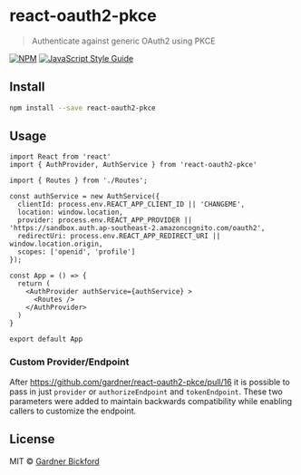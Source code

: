 # react-oauth2-pkce

> Authenticate against generic OAuth2 using PKCE

[![NPM](https://img.shields.io/npm/v/react-oauth2-pkce.svg)](https://www.npmjs.com/package/react-oauth2-pkce) [![JavaScript Style Guide](https://img.shields.io/badge/code_style-standard-brightgreen.svg)](https://standardjs.com)

## Install

```bash
npm install --save react-oauth2-pkce
```

## Usage

```tsx
import React from 'react'
import { AuthProvider, AuthService } from 'react-oauth2-pkce'

import { Routes } from './Routes';

const authService = new AuthService({
  clientId: process.env.REACT_APP_CLIENT_ID || 'CHANGEME',
  location: window.location,
  provider: process.env.REACT_APP_PROVIDER || 'https://sandbox.auth.ap-southeast-2.amazoncognito.com/oauth2',
  redirectUri: process.env.REACT_APP_REDIRECT_URI || window.location.origin,
  scopes: ['openid', 'profile']
});

const App = () => {
  return (
    <AuthProvider authService={authService} >
      <Routes />
    </AuthProvider>
  )
}

export default App
```

### Custom Provider/Endpoint

After https://github.com/gardner/react-oauth2-pkce/pull/16 it is possible to pass in just `provider` or `authorizeEndpoint` and `tokenEndpoint`. These two parameters were added to maintain backwards compatibility while enabling callers to customize the endpoint.

## License

MIT © [Gardner Bickford](https://github.com/gardner)

